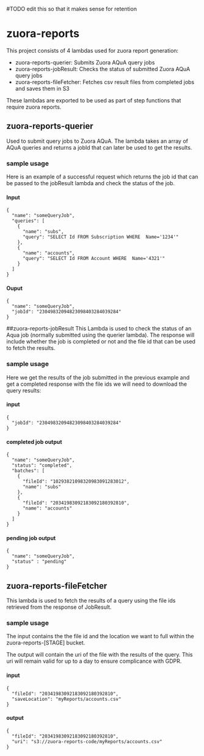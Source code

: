 #TODO edit this so that it makes sense for retention
# zuora-reports  
This project consists of 4 lambdas used for zuora report generation:
* zuora-reports-querier: Submits Zuora AQuA query jobs
* zuora-reports-jobResult: Checks the status of submitted Zuora AQuA query jobs 
* zuora-reports-fileFetcher: Fetches csv result files from completed jobs and saves them in S3

These lambdas are exported to be used as part of step functions that require zuora reports.
## zuora-reports-querier
Used to submit query jobs to Zuora AQuA. The lambda takes an array of AQuA queries and returns a jobId that can later be used to get the results.
### sample usage
Here is an example of a successful request which returns the job id that can be passed to the jobResult lambda and check the status of the job.
#### Input
```
{
  "name": "someQueryJob",
  "queries": [
    {
      "name": "subs",
      "query": "SELECT Id FROM Subscription WHERE  Name='1234'"
    },
    {
      "name": "accounts",
      "query": "SELECT Id FROM Account WHERE  Name='4321'"
    }    
  ]
}
```
#### Ouput
```
{
  "name": "someQueryJob",
  "jobId": "23049832094823098403284039284"
}
```

##zuora-reports-jobResult
This Lambda is used to check the status of an Aqua job (normally submitted using the querier lambda).
The response will include whether the job is completed or not and the file id that can be used to fetch the results.
### sample usage
Here we get the results of the job submitted in the previous example and get a completed response with the file ids we will need to download the query results: 
#### input
```
{
  "jobId": "23049832094823098403284039284"
}
```
#### completed job output
```
{
  "name": "someQueryJob",
  "status": "completed",
  "batches": [
    {
      "fileId": "10293821098320983091283012",
      "name": "subs"
    },
    {
      "fileId": "20341983092183092180392810",
      "name": "accounts"
    }
  ]
}
```
#### pending job output
```
{
  "name": "someQueryJob",
  "status" : "pending"
}
```
## zuora-reports-fileFetcher
This lambda is used to fetch the results of a query using the file ids retrieved from the response of JobResult.

### sample usage
The input contains the the file id and the location we want to full within the zuora-reports-[STAGE] bucket.

The output will contain the uri of the file with the results of the query.
This uri will remain valid for up to a day to ensure complicance with GDPR.
 
 #### input
```
{
  "fileId": "20341983092183092180392810",
  "saveLocation": "myReports/accounts.csv"
}
```
#### output
```
{
  "fileId": "20341983092183092180392810",
  "uri": "s3://zuora-reports-code/myReports/accounts.csv"
}
```